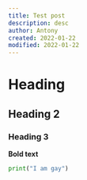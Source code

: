 ```yaml
---
title: Test post
description: desc
author: Antony
created: 2022-01-22
modified: 2022-01-22
---
```


<script>
    import Profile from "$lib/components/Profile.svelte"
</script>

# Heading

## Heading 2

<Profile name=Antony />

### Heading 3

<b>Bold text</b>

```py
print("I am gay")
```